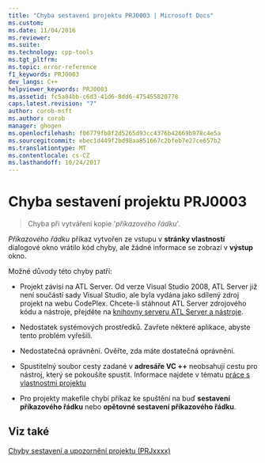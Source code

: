 ```yaml
---
title: "Chyba sestavení projektu PRJ0003 | Microsoft Docs"
ms.custom: 
ms.date: 11/04/2016
ms.reviewer: 
ms.suite: 
ms.technology: cpp-tools
ms.tgt_pltfrm: 
ms.topic: error-reference
f1_keywords: PRJ0003
dev_langs: C++
helpviewer_keywords: PRJ0003
ms.assetid: fc5a84bb-c6d3-41d6-8dd6-475455820778
caps.latest.revision: "7"
author: corob-msft
ms.author: corob
manager: ghogen
ms.openlocfilehash: f06779fb8f2d5265d93cc4376b42669b978c4e5a
ms.sourcegitcommit: ebec1d449f2bd98aa851667c2bfeb7e27ce657b2
ms.translationtype: MT
ms.contentlocale: cs-CZ
ms.lasthandoff: 10/24/2017
---
```

# <a name="project-build-error-prj0003"></a>Chyba sestavení projektu PRJ0003  
  
> Chyba při vytváření kopie '*příkazového řádku*'.  
  
*Příkazového řádku* příkaz vytvořen ze vstupu v **stránky vlastností** dialogové okno vrátilo kód chyby, ale žádné informace se zobrazí v **výstup** okno.  

Možné důvody této chyby patří:  
  
-   Projekt závisí na ATL Server. Od verze Visual Studio 2008, ATL Server již není součástí sady Visual Studio, ale byla vydána jako sdílený zdroj projekt na webu CodePlex. Chcete-li stáhnout ATL Server zdrojového kódu a nástroje, přejděte na [knihovny serveru ATL Server a nástroje](http://go.microsoft.com/fwlink/?LinkID=81979).  
  
-   Nedostatek systémových prostředků. Zavřete některé aplikace, abyste tento problém vyřešili.  
  
-   Nedostatečná oprávnění. Ověřte, zda máte dostatečná oprávnění.  
  
-   Spustitelný soubor cesty zadané v **adresáře VC ++** neobsahují cestu pro nástroj, který se pokoušíte spustit. Informace najdete v tématu [práce s vlastnostmi projektu](../../ide/working-with-project-properties.md)  
  
-   Pro projekty makefile chybí příkaz ke spuštění na buď **sestavení příkazového řádku** nebo **opětovné sestavení příkazového řádku**.  
  
## <a name="see-also"></a>Viz také  
 [Chyby sestavení a upozornění projektu (PRJxxxx)](../../error-messages/tool-errors/project-build-errors-and-warnings-prjxxxx.md)